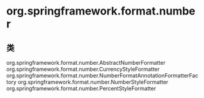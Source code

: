 # org.springframework.format.number

## 类

org.springframework.format.number.AbstractNumberFormatter
org.springframework.format.number.CurrencyStyleFormatter
org.springframework.format.number.NumberFormatAnnotationFormatterFactory
org.springframework.format.number.NumberStyleFormatter
org.springframework.format.number.PercentStyleFormatter




